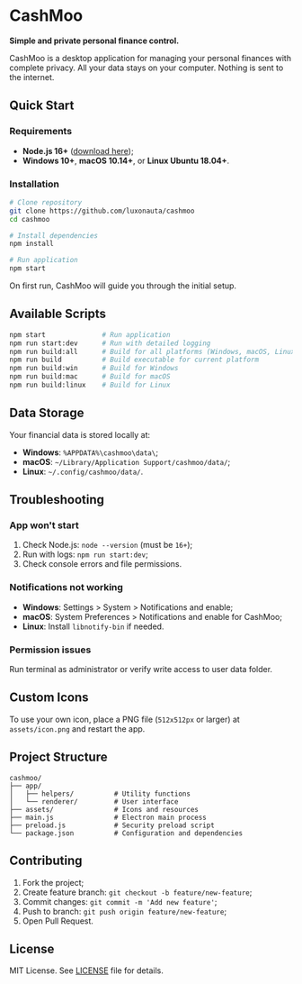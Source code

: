 # CashMoo

**Simple and private personal finance control.**

CashMoo is a desktop application for managing your personal finances with complete privacy. All your data stays on your computer. Nothing is sent to the internet.

## Quick Start

### Requirements

- **Node.js 16+** ([download here](https://nodejs.org));
- **Windows 10+**, **macOS 10.14+**, or **Linux Ubuntu 18.04+**.

### Installation

```bash
# Clone repository
git clone https://github.com/luxonauta/cashmoo
cd cashmoo

# Install dependencies
npm install

# Run application
npm start
```

On first run, CashMoo will guide you through the initial setup.

## Available Scripts

```bash
npm start              # Run application
npm run start:dev      # Run with detailed logging
npm run build:all      # Build for all platforms (Windows, macOS, Linux)
npm run build          # Build executable for current platform
npm run build:win      # Build for Windows
npm run build:mac      # Build for macOS
npm run build:linux    # Build for Linux
```

## Data Storage

Your financial data is stored locally at:

- **Windows**: `%APPDATA%\cashmoo\data\`;
- **macOS**: `~/Library/Application Support/cashmoo/data/`;
- **Linux**: `~/.config/cashmoo/data/`.

## Troubleshooting

### App won't start

1. Check Node.js: `node --version` (must be `16+`);
2. Run with logs: `npm run start:dev`;
3. Check console errors and file permissions.

### Notifications not working

- **Windows**: Settings > System > Notifications and enable;
- **macOS**: System Preferences > Notifications and enable for CashMoo;
- **Linux**: Install `libnotify-bin` if needed.

### Permission issues

Run terminal as administrator or verify write access to user data folder.

## Custom Icons

To use your own icon, place a PNG file (`512x512px` or larger) at `assets/icon.png` and restart the app.

## Project Structure

```
cashmoo/
├── app/
│   ├── helpers/          # Utility functions
│   └── renderer/         # User interface
├── assets/               # Icons and resources
├── main.js               # Electron main process
├── preload.js            # Security preload script
└── package.json          # Configuration and dependencies
```

## Contributing

1. Fork the project;
2. Create feature branch: `git checkout -b feature/new-feature`;
3. Commit changes: `git commit -m 'Add new feature'`;
4. Push to branch: `git push origin feature/new-feature`;
5. Open Pull Request.

## License

MIT License. See [LICENSE](LICENSE) file for details.
